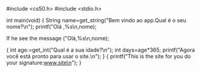 #include <cs50.h>
#include <stdio.h>

int main(void)
{
      String name=get_string("Bem vindo ao app.Qual é o seu nome?\n");
      printf("Olá ,%s\n,nome);

If he see the message ("Olá,%s\n,nome);

{
      int age:=get_int("Qual é a sua idade?\n");
      int days=age*365;
      printf("Agora você está pronto para usar o site.\n");
}
{
      printf("This is the site for you do your signature:www.site\n");
}
